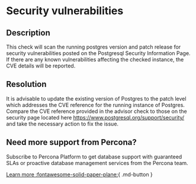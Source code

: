 # Security vulnerabilities 

## Description

This check will scan the running postgres version and patch release for security vulnerabilities posted on the Postgresql Security Information Page.  If there are any known vulnerabilities affecting the checked instance, the CVE  details will be reported. 


## Resolution

It is advisable to update the existing version of Postgres to the patch level which addresses the CVE reference for the running instance of Postgres.  Compare the CVE reference provided in the advisor check to those on the security page located here https://www.postgresql.org/support/security/ and take the necessary action to fix the issue.


## Need more support from Percona?

Subscribe to Percona Platform to get database support with guaranteed SLAs or proactive database management services from the Percona team.

[Learn more :fontawesome-solid-paper-plane:](https://per.co.na/subscribe){ .md-button }
